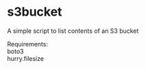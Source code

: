 # s3bucket
A simple script to list contents of an S3 bucket

Requirements:<br/>
boto3 <br/>
hurry.filesize <br/>
